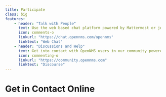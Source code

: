 ```yaml
---
title: Participate
class: big
features:
    - header: "Talk with People"
      text: Use the web based chat platform powered by Mattermost or join with IRC on freenode.org and join "#opennms".
      icon: comments-o
      linkurl: "https://chat.opennms.com/opennms"
      linktext: "Web Chat"
    - header: "Discussions and Help"
      text: Get into contact with OpenNMS users in our community powered by Discourse.
      icon: commenting-o
      linkurl: "https://community.opennms.com"
      linktext: "Discourse"
---
```


# Get in Contact Online
